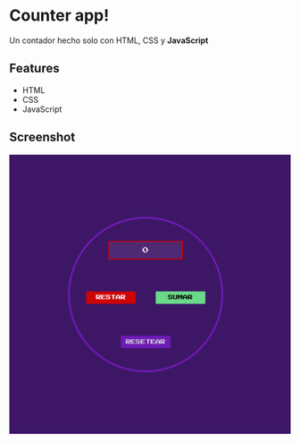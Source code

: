 # Counter app!

Un contador hecho solo con HTML, CSS y **JavaScript** 

## Features

- HTML
- CSS
- JavaScript


## Screenshot

![Counter App Demo](public/CounterDemo.png)